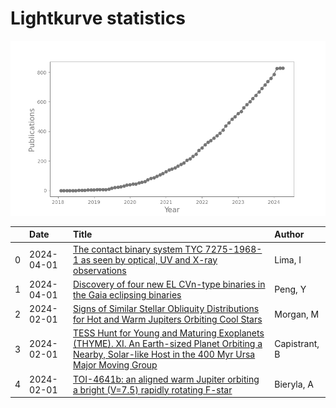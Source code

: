 
<h1>Lightkurve statistics</h1>

![publications](out/lightkurve-publications.png)  

|    | Date       | Title                                                                                                                                                                                                                      | Author        |
|---:|:-----------|:---------------------------------------------------------------------------------------------------------------------------------------------------------------------------------------------------------------------------|:--------------|
|  0 | 2024-04-01 | [The contact binary system TYC 7275-1968-1 as seen by optical, UV and X-ray observations](https://ui.adsabs.harvard.edu/abs/2024NewA..10702145L/abstract)                                                                  | Lima, I       |
|  1 | 2024-04-01 | [Discovery of four new EL CVn-type binaries in the Gaia eclipsing binaries](https://ui.adsabs.harvard.edu/abs/2024NewA..10702153P/abstract)                                                                                | Peng, Y       |
|  2 | 2024-02-01 | [Signs of Similar Stellar Obliquity Distributions for Hot and Warm Jupiters Orbiting Cool Stars](https://ui.adsabs.harvard.edu/abs/2024AJ....167...48M/abstract)                                                           | Morgan, M     |
|  3 | 2024-02-01 | [TESS Hunt for Young and Maturing Exoplanets (THYME). XI. An Earth-sized Planet Orbiting a Nearby, Solar-like Host in the 400 Myr Ursa Major Moving Group](https://ui.adsabs.harvard.edu/abs/2024AJ....167...54C/abstract) | Capistrant, B |
|  4 | 2024-02-01 | [TOI-4641b: an aligned warm Jupiter orbiting a bright (V=7.5) rapidly rotating F-star](https://ui.adsabs.harvard.edu/abs/2024MNRAS.527.10955/abstract)                                                                     | Bieryla, A    |
    
